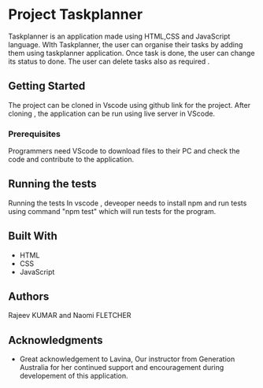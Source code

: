 # Project Taskplanner
 
Taskplanner is an application made using HTML,CSS and JavaScript language. WIth Taskplanner, the user can organise their tasks by adding them using taskplanner application. Once task is done, the user can change its status to done. The user can delete tasks also as required .


## Getting Started

The project can be cloned in Vscode using github link for the project. After cloning , the application can be run using live server in VScode.

### Prerequisites

Programmers need VScode to download files to their PC and check the code and contribute to the application.


## Running the tests

Running the tests In vscode , deveoper needs to install npm and run tests using command "npm test" which will run tests for the program.

## Built With

* HTML
* CSS
* JavaScript


## Authors

Rajeev KUMAR and 
Naomi FLETCHER


## Acknowledgments

* Great acknowledgement to Lavina, Our instructor from Generation Australia for her continued support and encouragement during developement of this application.
